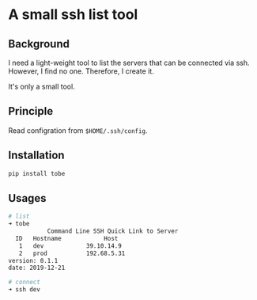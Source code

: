 # A small ssh list tool
## Background
I need a light-weight tool to list the servers that can be connected via ssh. However, I find no one. Therefore, I create it.

It's only a small tool.

## Principle
Read configration from `$HOME/.ssh/config`.

## Installation

```python
pip install tobe
```

## Usages
```bash
# list
➜ tobe
           Command Line SSH Quick Link to Server
  ID   Hostname            Host
   1   dev            39.10.14.9
   2   prod           192.68.5.31
version: 0.1.1
date: 2019-12-21

# connect
➜ ssh dev
```
